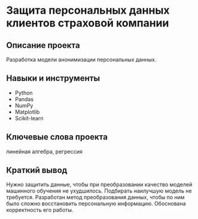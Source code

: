 # Защита персональных данных клиентов страховой компании
## Описание проекта
Разработка модели анонимизации персональных данных.
## Навыки и инструменты
* Python
* Pandas
* NumPy
* Matplotlib
* Scikit-learn
## Ключевые слова проекта
линейная алгебра, регрессия
## Краткий вывод
Нужно защитить данные, чтобы при преобразовании качество моделей машинного обучения не ухудшилось. Подбирать наилучшую модель не требуется.
Разработан метод преобразования данных, чтобы по ним было сложно восстановить персональную информацию. Обоснована корректность его работы. 
